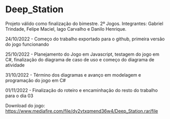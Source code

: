 # Deep_Station
Projeto válido como finalização do bimestre. 2º Jogos. Integrantes: Gabriel Trindade, Felipe Maciel, Iago Carvalho e Danilo Henrique.

24/10/2022 - Começo do trabalho exportado para o github, primeira versão do jogo funcionando

25/10/2022 - Planejamento do Jogo em Javascript, testagem do jogo em C#, finalização do diagrama de caso de uso e começo do diagrama de atividade

31/10/2022 - Término dos diagramas e avanço em modelagem e programação do jogo em C#

01/11/2022 - Finalização do roteiro e encaminhação do resto do trabalho para o dia 03

Download do jogo: https://www.mediafire.com/file/dy2vtxqmend36w4/Deep_Station.rar/file
